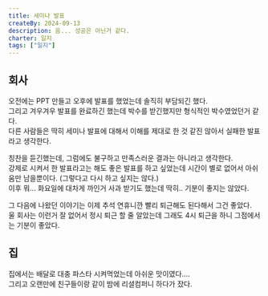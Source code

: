 ```yaml
---
title: 세미나 발표
createBy: 2024-09-13
description: 음... 성공은 아닌거 같다.
charter: 일지
tags: ["일지"]
---
```


## 회사

오전에는 PPT 만들고 오후에 발표를 했었는데 솔직히 부담되긴 했다.  
그리고 겨우겨우 발표를 완료하긴 했는데 박수를 받긴했지만 형식적인 박수였었던거 같다.  
다른 사람들은 딱히 세미나 발표에 대해서 이해를 제대로 한 것 같진 않아서 실패한 발표라고 생각한다.

칭찬을 듣긴했는데, 그럼에도 불구하고 만족스러운 결과는 아니라고 생각한다.  
강제로 시켜서 한 발표라고는 해도 좋은 발표를 하고 싶었는데 시간이 별로 없어서 아쉬움만 남을뿐이다. (그렇다고 다시 하고 싶지는 않다.)  
이후 뭐... 화요일에 대차게 까인거 사과 받기도 했는데 딱히.. 기분이 좋지는 않았다.

그 다음에 나왔던 이야기는 이제 추석 연휴니깐 빨리 퇴근해도 된다해서 그건 좋았다.  
울 회사는 이런거 잘 없어서 정시 퇴근 할 줄 알았는데 그래도 4시 퇴근을 하니 그점에서는 기분이 좋았다.

## 집

집에서는 배달로 대충 파스타 시켜먹었는데 아쉬운 맛이였다....  
그리고 오랜만에 친구들이랑 같이 밤에 리셜컴퍼니 하다가 잤다.
